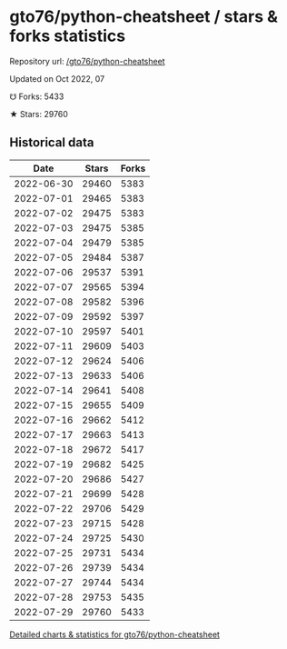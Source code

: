 # gto76/python-cheatsheet / stars & forks statistics

Repository url: [/gto76/python-cheatsheet](https://github.com/gto76/python-cheatsheet)

Updated on Oct 2022, 07

☋ Forks: 5433

★ Stars: 29760

## Historical data
| Date | Stars | Forks |
|------|-------|-------|
| 2022-06-30 | 29460 | 5383 | 
| 2022-07-01 | 29465 | 5383 | 
| 2022-07-02 | 29475 | 5383 | 
| 2022-07-03 | 29475 | 5385 | 
| 2022-07-04 | 29479 | 5385 | 
| 2022-07-05 | 29484 | 5387 | 
| 2022-07-06 | 29537 | 5391 | 
| 2022-07-07 | 29565 | 5394 | 
| 2022-07-08 | 29582 | 5396 | 
| 2022-07-09 | 29592 | 5397 | 
| 2022-07-10 | 29597 | 5401 | 
| 2022-07-11 | 29609 | 5403 | 
| 2022-07-12 | 29624 | 5406 | 
| 2022-07-13 | 29633 | 5406 | 
| 2022-07-14 | 29641 | 5408 | 
| 2022-07-15 | 29655 | 5409 | 
| 2022-07-16 | 29662 | 5412 | 
| 2022-07-17 | 29663 | 5413 | 
| 2022-07-18 | 29672 | 5417 | 
| 2022-07-19 | 29682 | 5425 | 
| 2022-07-20 | 29686 | 5427 | 
| 2022-07-21 | 29699 | 5428 | 
| 2022-07-22 | 29706 | 5429 | 
| 2022-07-23 | 29715 | 5428 | 
| 2022-07-24 | 29725 | 5430 | 
| 2022-07-25 | 29731 | 5434 | 
| 2022-07-26 | 29739 | 5434 | 
| 2022-07-27 | 29744 | 5434 | 
| 2022-07-28 | 29753 | 5435 | 
| 2022-07-29 | 29760 | 5433 | 


[Detailed charts & statistics for gto76/python-cheatsheet](https://reviewgithub.com/rep/gto76/python-cheatsheet)
